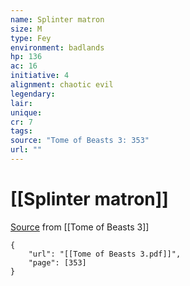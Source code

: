 ```yaml
---
name: Splinter matron
size: M
type: Fey
environment: badlands
hp: 136
ac: 16
initiative: 4
alignment: chaotic evil
legendary: 
lair: 
unique: 
cr: 7
tags: 
source: "Tome of Beasts 3: 353"
url: ""
---
```

# [[Splinter matron]]

[Source](zotero://open-pdf/library/items/BLGR9HVR?page=353) from [[Tome of Beasts 3]]

```pdf
{
	"url": "[[Tome of Beasts 3.pdf]]",
	"page": [353]
}
```

